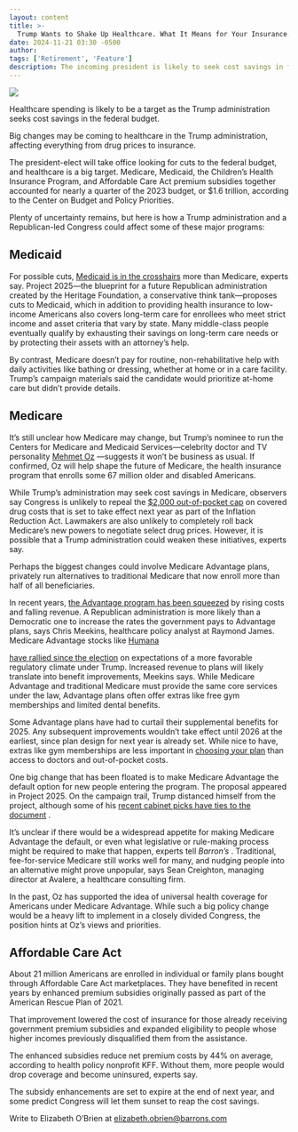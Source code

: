 ```yaml
---
layout: content
title: >-
  Trump Wants to Shake Up Healthcare. What It Means for Your Insurance.
date: 2024-11-21 03:30 -0500
author: 
tags: ['Retirement', 'Feature']
description: The incoming president is likely to seek cost savings in federal spending on healthcare. What to know.
---
```





 


 








![](https://images.barrons.com/im-03008607?width=548&height=365)


Healthcare spending is likely to be a target as the Trump administration seeks cost savings in the federal budget.






Big changes may be coming to healthcare in the Trump administration, affecting everything from drug prices to insurance.


The president-elect will take office looking for cuts to the federal budget, and healthcare is a big target. Medicare, Medicaid, the Children’s Health Insurance Program, and Affordable Care Act premium subsidies together accounted for nearly a quarter of the 2023 budget, or \$1.6 trillion, according to the Center on Budget and Policy Priorities. 


 Plenty of uncertainty remains, but here is how a Trump administration and a Republican-led Congress could affect some of these major programs:


Medicaid
--------

 For possible cuts,
 [Medicaid is in the crosshairs](https://www.barrons.com/articles/project-2025-cut-long-term-care-spending-47f08520?mod=article_inline)
more than Medicare, experts say. Project 2025—the blueprint for a future Republican administration created by the Heritage Foundation, a conservative think tank—proposes cuts to Medicaid, which in addition to providing health insurance to low-income Americans also covers long-term care for enrollees who meet strict income and asset criteria that vary by state. Many middle-class people eventually qualify by exhausting their savings on long-term care needs or by protecting their assets with an attorney’s help.


By contrast, Medicare doesn’t pay for routine, non-rehabilitative help with daily activities like bathing or dressing, whether at home or in a care facility. Trump’s campaign materials said the candidate would prioritize at-home care but didn’t provide details.


Medicare
--------

 It’s still unclear how Medicare may change, but Trump’s nominee to run the Centers for Medicare and Medicaid Services—celebrity doctor and TV personality
[Mehmet Oz](https://www.barrons.com/articles/dr-oz-trump-cms-healthcare-22f8af28?mod=article_inline)
—suggests it won’t be business as usual. If confirmed, Oz will help shape the future of Medicare, the health insurance program that enrolls some 67 million older and disabled Americans.


While Trump’s administration may seek cost savings in Medicare, observers say Congress is unlikely to repeal the
[\$2,000 out-of-pocket cap](https://www.barrons.com/articles/medicare-drug-costs-to-be-capped-at-2-000-a-year-in-inflation-reduction-act-51659879091?mod=article_inline)
on covered drug costs that is set to take effect next year as part of the Inflation Reduction Act. Lawmakers are also unlikely to completely roll back Medicare’s new powers to negotiate select drug prices. However, it is possible that a Trump administration could weaken these initiatives, experts say.





Perhaps the biggest changes could involve Medicare Advantage plans, privately run alternatives to traditional Medicare that now enroll more than half of all beneficiaries.


In recent years,
 [the Advantage program has been squeezed](https://www.barrons.com/articles/medicare-advantage-medigap-choice-healthcare-retirement-3bb736e4?mod=article_inline)
by rising costs and falling revenue. A Republican administration is more likely than a Democratic one to increase the rates the government pays to Advantage plans, says Chris Meekins, healthcare policy analyst at Raymond James. Medicare Advantage stocks like
[Humana](https://www.barrons.com/market-data/stocks/HUM)



 [have rallied since the election](https://www.barrons.com/articles/cvs-health-earnings-stock-ceo-8fc8e4c4?mod=article_inline) on expectations of a more favorable regulatory climate under Trump.
Increased revenue to plans will likely translate into benefit improvements, Meekins says. While Medicare Advantage and traditional Medicare must provide the same core services under the law, Advantage plans often offer extras like free gym memberships and limited dental benefits.


Some Advantage plans have had to curtail their supplemental benefits for 2025. Any subsequent improvements wouldn’t take effect until 2026 at the earliest, since plan design for next year is already set. While nice to have, extras like gym memberships are less important in
[choosing your plan](https://www.barrons.com/articles/medicare-advantage-open-enrollment-humana-eb4e816a?mod=article_inline)
than access to doctors and out-of-pocket costs.


One big change that has been floated is to make Medicare Advantage the default option for new people entering the program. The proposal appeared in Project 2025. On the campaign trail, Trump distanced himself from the project, although some of his
 [recent cabinet picks have ties to the document](https://www.barrons.com/news/trump-taps-big-tech-critic-carr-to-lead-us-communications-agency-e7f7e07c?mod=article_inline)
.


It’s unclear if there would be a widespread appetite for making Medicare Advantage the default, or even what legislative or rule-making process might be required to make that happen, experts tell
*Barron’s*
. Traditional, fee-for-service Medicare still works well for many, and nudging people into an alternative might prove unpopular, says Sean Creighton, managing director at Avalere, a healthcare consulting firm.


In the past, Oz has supported the idea of universal health coverage for Americans under Medicare Advantage. While such a big policy change would be a heavy lift to implement in a closely divided Congress, the position hints at Oz’s views and priorities.


Affordable Care Act
-------------------

 About 21 million Americans are enrolled in individual or family plans bought through Affordable Care Act marketplaces. They have benefited in recent years by enhanced premium subsidies originally passed as part of the American Rescue Plan of 2021. 


That improvement lowered the cost of insurance for those already receiving government premium subsidies and expanded eligibility to people whose higher incomes previously disqualified them from the assistance.


The enhanced subsidies reduce net premium costs by 44% on average, according to health policy nonprofit KFF. Without them, more people would drop coverage and become uninsured, experts say. 


The subsidy enhancements are set to expire at the end of next year, and some predict Congress will let them sunset to reap the cost savings.


Write to Elizabeth O’Brien at
[elizabeth.obrien@barrons.com](mailto:elizabeth.obrien@barrons.com)









